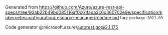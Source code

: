 Generated from https://github.com/Azure/azure-rest-api-specs/tree/92ab22b49bd085116af0c61fada2c6c360702e9e/specification/kubernetesconfiguration/resource-manager/readme.md tag: `package-2021-03`

Code generator @microsoft.azure/autorest.go@2.1.175


